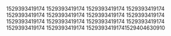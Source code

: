 1529393419174
1529393419174
1529393419174
1529393419174
1529393419174
1529393419174
1529393419174
1529393419174
1529393419174
1529393419174
1529393419174
1529393419174
1529393419174
1529393419174
15293934191741529404630910
